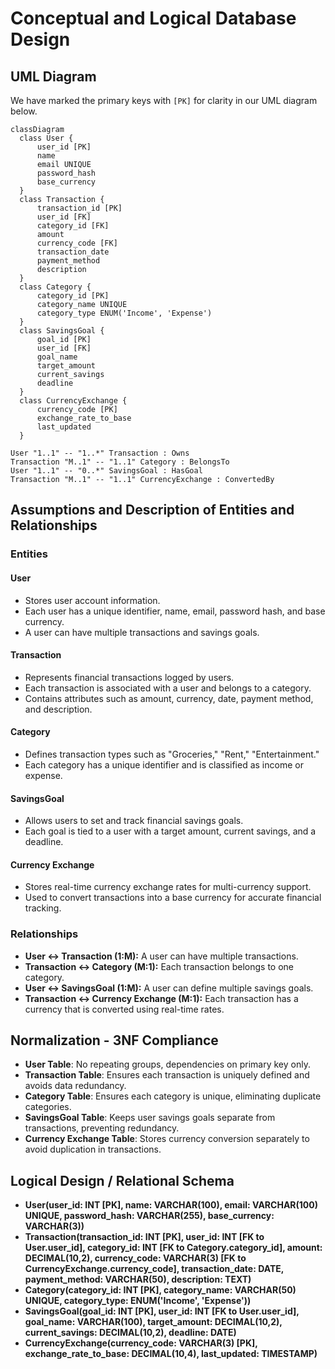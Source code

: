 # Conceptual and Logical Database Design

## UML Diagram

We have marked the primary keys with `[PK]` for clarity in our UML diagram below.

```mermaid
classDiagram
  class User {
      user_id [PK]
      name
      email UNIQUE
      password_hash
      base_currency
  }
  class Transaction {
      transaction_id [PK]
      user_id [FK]
      category_id [FK]
      amount
      currency_code [FK]
      transaction_date
      payment_method
      description
  }
  class Category {
      category_id [PK]
      category_name UNIQUE
      category_type ENUM('Income', 'Expense')
  }
  class SavingsGoal {
      goal_id [PK]
      user_id [FK]
      goal_name
      target_amount
      current_savings
      deadline
  }
  class CurrencyExchange {
      currency_code [PK]
      exchange_rate_to_base
      last_updated
  }

User "1..1" -- "1..*" Transaction : Owns
Transaction "M..1" -- "1..1" Category : BelongsTo
User "1..1" -- "0..*" SavingsGoal : HasGoal
Transaction "M..1" -- "1..1" CurrencyExchange : ConvertedBy
```

## Assumptions and Description of Entities and Relationships

### Entities

#### **User**
- Stores user account information.
- Each user has a unique identifier, name, email, password hash, and base currency.
- A user can have multiple transactions and savings goals.

#### **Transaction**
- Represents financial transactions logged by users.
- Each transaction is associated with a user and belongs to a category.
- Contains attributes such as amount, currency, date, payment method, and description.

#### **Category**
- Defines transaction types such as "Groceries," "Rent," "Entertainment."
- Each category has a unique identifier and is classified as income or expense.

#### **SavingsGoal**
- Allows users to set and track financial savings goals.
- Each goal is tied to a user with a target amount, current savings, and a deadline.

#### **Currency Exchange**
- Stores real-time currency exchange rates for multi-currency support.
- Used to convert transactions into a base currency for accurate financial tracking.

### Relationships
- **User ↔ Transaction (1:M):** A user can have multiple transactions.
- **Transaction ↔ Category (M:1):** Each transaction belongs to one category.
- **User ↔ SavingsGoal (1:M):** A user can define multiple savings goals.
- **Transaction ↔ Currency Exchange (M:1):** Each transaction has a currency that is converted using real-time rates.

## Normalization - 3NF Compliance

- **User Table**: No repeating groups, dependencies on primary key only.
- **Transaction Table**: Ensures each transaction is uniquely defined and avoids data redundancy.
- **Category Table**: Ensures each category is unique, eliminating duplicate categories.
- **SavingsGoal Table**: Keeps user savings goals separate from transactions, preventing redundancy.
- **Currency Exchange Table**: Stores currency conversion separately to avoid duplication in transactions.

## Logical Design / Relational Schema

- **User(user_id: INT [PK], name: VARCHAR(100), email: VARCHAR(100) UNIQUE, password_hash: VARCHAR(255), base_currency: VARCHAR(3))**
- **Transaction(transaction_id: INT [PK], user_id: INT [FK to User.user_id], category_id: INT [FK to Category.category_id], amount: DECIMAL(10,2), currency_code: VARCHAR(3) [FK to CurrencyExchange.currency_code], transaction_date: DATE, payment_method: VARCHAR(50), description: TEXT)**
- **Category(category_id: INT [PK], category_name: VARCHAR(50) UNIQUE, category_type: ENUM('Income', 'Expense'))**
- **SavingsGoal(goal_id: INT [PK], user_id: INT [FK to User.user_id], goal_name: VARCHAR(100), target_amount: DECIMAL(10,2), current_savings: DECIMAL(10,2), deadline: DATE)**
- **CurrencyExchange(currency_code: VARCHAR(3) [PK], exchange_rate_to_base: DECIMAL(10,4), last_updated: TIMESTAMP)**

